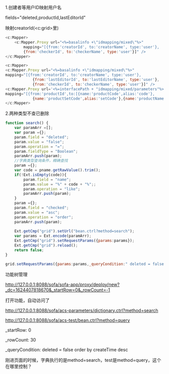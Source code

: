 

1.创建者等用户ID映射用户名

fields="deleted,productId,lastEditorId" 



映射creatorId(<c:grid>里)

```javascript
<c:Mapper>
    <c:Mapper.Proxy url="<%=basalinfo +\"idmapping/mixed\"%>"
        mapping="[{from:'creatorId', to:'creatorName', type:'user'},
        {from:'checkerId', to:'checkerName', type:'user'}]" />
</c:Mapper>
```



```javascript
<c:Mapper>
<c:Mapper.Proxy url="<%=basalinfo +\"idmapping/mixed\"%>"
mapping="[{from:'creatorId', to:'creatorName', type:'user'},
			{from:'lastEditorId', to:'lastEditorName', type:'user'},
			{from:'checkerId', to:'checkerName', type:'user'}]" />
<c:Mapper.Proxy url='<%=interfacePath + "idmapping/mixed/parameters"%>'
mapping="[{from:'productId',to:[{name:'productCode',alias:'code'},
			{name:'productSetCode',alias:'setCode'},{name:'productName',alias:'name'}],type:'product'}]" />
</c:Mapper>
```



2.两种类型不查已删除

```javascript
function search() {		
	var paramArr =[];
	var param ={};
	param.field = "deleted";
	param.value = "false";
	param.operation = "=";
	param.fieldType = "Boolean";
	paramArr.push(param);
	//字典类型查询条件，精确查找
	param ={};
	var code = pname.getRawValue().trim();
	if(!Ext.isEmpty(code)){
		param.field = "name";
		param.value = "%" + code + "%";;
		param.operation = "like";
		paramArr.push(param);
	}
	param ={};
	param.field = "checked";
	param.value = "asc";
	param.operation = "order";
	paramArr.push(param);
	
	Ext.getCmp("grid").setUrl("bean.ctrl?method=search");
	var params = Ext.encode(paramArr);
	Ext.getCmp("grid").setRequestParams({params:params});
	Ext.getCmp("grid").reload();
	return false;		
}
```



```javascript
grid.setRequestParams({params:params,_queryCondition:" deleted = false order by createTime desc"});
```







功能树管理

http://127.0.0.1:8088/sofa/sofa-app/proxy/deploy/new?_dc=1624407818670&_startRow=0&_rowCount=-1









打开功能，自动访问了

http://127.0.0.1:8088/sofa/acs-parameters/dictionary.ctrl?method=search

http://127.0.0.1:8088/sofa/acs-test/bean.ctrl?method=query

_startRow: 0

_rowCount: 30

_queryCondition:  deleted = false order by createTime desc



刚进页面的时候，字典执行的是method=search，test是method=query，这个在哪里控制？

